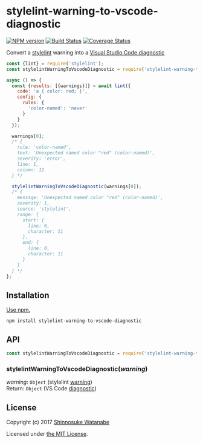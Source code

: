 # stylelint-warning-to-vscode-diagnostic

[![NPM version](https://img.shields.io/npm/v/stylelint-warning-to-vscode-diagnostic.svg)](https://www.npmjs.com/package/stylelint-warning-to-vscode-diagnostic)
[![Build Status](https://travis-ci.org/shinnn/stylelint-warning-to-vscode-diagnostic.svg?branch=master)](https://travis-ci.org/shinnn/stylelint-warning-to-vscode-diagnostic)
[![Coverage Status](https://img.shields.io/coveralls/shinnn/stylelint-warning-to-vscode-diagnostic.svg)](https://coveralls.io/github/shinnn/stylelint-warning-to-vscode-diagnostic?branch=master)

Convert a [stylelint](https://github.com/stylelint/stylelint) warning into a [Visual Studio Code diagnostic](https://code.visualstudio.com/Docs/extensionAPI/vscode-api#Diagnostic)

```javascript
const {lint} = require('stylelint');
const stylelintWarningToVscodeDiagnostic = require('stylelint-warning-to-vscode-diagnostic');

async () => {
  const {results: [{warnings}]} = await lint({
    code: 'a { color: red; }',
    config: {
      rules: {
        'color-named': 'never'
      }
    }
  });

  warnings[0];
  /* {
    rule: 'color-named',
    text: 'Unexpected named color "red" (color-named)',
    severity: 'error',
    line: 1,
    column: 12
  } */

  stylelintWarningToVscodeDiagnostic(warnings[0]);
  /* {
    message: 'Unexpected named color "red" (color-named)',
    severity: 1,
    source: 'stylelint',
    range: {
      start: {
        line: 0,
        character: 11
      },
      end: {
        line: 0,
        character: 11
      }
    }
  } */
};
```

## Installation

[Use npm.](https://docs.npmjs.com/cli/install)

```
npm install stylelint-warning-to-vscode-diagnostic
```

## API

```javascript
const stylelintWarningToVscodeDiagnostic = require('stylelint-warning-to-vscode-diagnostic');
```

### stylelintWarningToVscodeDiagnostic(*warning*)

*warning*: `Object` (stylelint [warning](https://github.com/stylelint/stylelint/blob/fc3df1fc897f368914f199b4ee97e8f76fcbebf6/lib/createStylelintResult.js#L37-L41))  
Return: `Object` (VS Code [diagnostic](https://github.com/Microsoft/vscode-languageserver-node/blob/release/3.0.3/types/src/main.ts#L161-L192))

## License

Copyright (c) 2017 [Shinnosuke Watanabe](https://github.com/shinnn)

Licensed under [the MIT License](./LICENSE).
